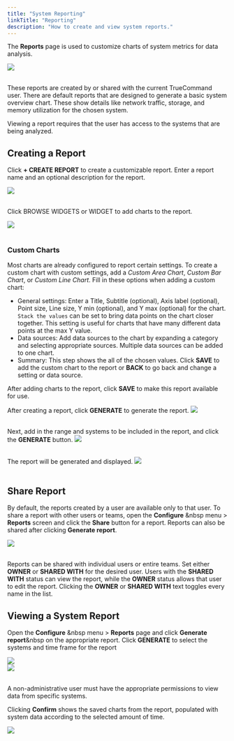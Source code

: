 ```yaml
---
title: "System Reporting"
linkTitle: "Reporting"
description: "How to create and view system reports."
---
```


The **Reports** page is used to customize charts of system metrics for data analysis.

<img src="/images/tc-1.3-reporting.PNG">
<br><br>

These reports are created by or shared with the current TrueCommand user.
There are default reports that are designed to generate a basic system overview chart.
These show details like network traffic, storage, and memory utilization for the chosen system.

Viewing a report requires that the user has access to the systems that are being analyzed.

## Creating a Report

Click **+ CREATE REPORT** to create a customizable report.
Enter a report name and an optional description for the report.

<img src="/images/tc-1.3-reports-new-1.PNG">
<br><br>

Click BROWSE WIDGETS or WIDGET to add charts to the report.

<img src="/images/tc-1.3-reports-new-2.PNG">
<br><br>

### Custom Charts

Most charts are already configured to report certain settings.
To create a custom chart with custom settings, add a *Custom Area Chart*, *Custom Bar Chart*, or *Custom Line Chart*.
Fill in these options when adding a custom chart:

* General settings: Enter a Title, Subtitle (optional), Axis label (optional), Point size, Line size, Y min (optional), and Y max (optional) for the chart.
  `Stack the values` can be set to bring data points on the chart closer together.
  This setting is useful for charts that have many different data points at the max Y value.
* Data sources: Add data sources to the chart by expanding a category and selecting appropriate sources.
  Multiple data sources can be added to one chart.
* Summary: This step shows the all of the chosen values.
  Click **SAVE** to add the custom chart to the report or **BACK** to go back and change a setting or data source.

After adding charts to the report, click **SAVE** to make this report available for use.

After creating a report, click **GENERATE** to generate the report.
<img src="/images/tc-1.3-reports-new-3.PNG">
<br><br>

Next, add in the range and systems to be included in the report, and click the **GENERATE** button.
<img src="/images/tc-1.3-reports-new-4.PNG">
<br><br>

The report will be generated and displayed.
<img src="/images/tc-1.3-reports-new-5.PNG">
<br><br>

## Share Report

By default, the reports created by a user are available only to that user.
To share a report with other users or teams, open the **Configure** <i class="fa fa-cog" aria-hidden="true" title="Settings"></i>&nbsp menu > **Reports** screen and click the **Share** button for a report.
Reports can also be shared after clicking **Generate report**<i class="fa fa-eye" aria-hidden="true" title="eye"></i>.

<img src="/images/tc-1.3-reports-share.PNG">
<br><br>

Reports can be shared with individual users or entire teams.
Set either **OWNER** or **SHARED WITH** for the desired user.
Users with the **SHARED WITH** status can view the report, while the **OWNER** status allows that user to edit the report.
Clicking the **OWNER** or **SHARED WITH** text toggles every name in the list.

## Viewing a System Report

Open the **Configure** <i class="fa fa-cog" aria-hidden="true" title="Settings"></i>&nbsp menu > **Reports** page and click **Generate report**<i class="fa fa-eye" aria-hidden="true" title="eye"></i>&nbsp on the appropriate report.
Click **GENERATE** to select the systems and time frame for the report

<img src="/images/tc-1.3-generate-report.PNG">
<br>
<img src="/images/tc-1.3-generate-report-2.PNG">
<br><br>

A non-administrative user must have the appropriate permissions to view data from specific systems.

Clicking **Confirm** shows the saved charts from the report, populated with system data according to the selected amount of time.

<img src="/images/tc-1.3-reports-new-5.PNG">
<br><br>
